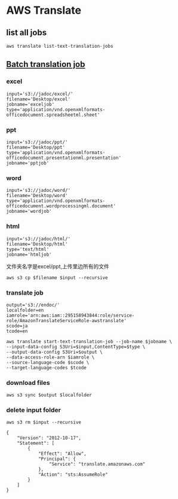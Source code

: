 # AWS Translate
## list all jobs

```
aws translate list-text-translation-jobs
```


## [Batch translation job](https://docs.aws.amazon.com/cli/latest/reference/translate/start-text-translation-job.html)


### excel
```
input='s3://jadoc/excel/'
filename='Desktop/excel'
jobname='exceljob'
type='application/vnd.openxmlformats-officedocument.spreadsheetml.sheet'
```

### ppt

```
input='s3://jadoc/ppt/'
filename='Desktop/ppt'
type='application/vnd.openxmlformats-officedocument.presentationml.presentation'
jobname='pptjob'
```
### word
```
input='s3://jadoc/word/'
filename='Desktop/word'
type='application/vnd.openxmlformats-officedocument.wordprocessingml.document'
jobname='wordjob'
```
### html
```
input='s3://jadoc/html/'
filename='Desktop/html'
type='text/html'
jobname='htmljob'
```
文件夹名字是excel/ppt,上传里边所有的文件
```
aws s3 cp $filename $input --recursive
```
### translate job
```
output='s3://endoc/'
localfolder=en
iamrole='arn:aws:iam::295158943844:role/service-role/AmazonTranslateServiceRole-awstranslate'
scode=ja
tcode=en

```
```
aws translate start-text-translation-job --job-name $jobname \
--input-data-config S3Uri=$input,ContentType=$type \
--output-data-config S3Uri=$output \
--data-access-role-arn $iamrole \
--source-language-code $scode \
--target-language-codes $tcode

```
### download files


```
aws s3 sync $output $localfolder
```
### delete input folder
```
aws s3 rm $input --recursive
```

```
{
    "Version": "2012-10-17",
    "Statement": [
        {
            "Effect": "Allow",
            "Principal": {
                "Service": "translate.amazonaws.com"
            },
            "Action": "sts:AssumeRole"
        }
    ]
}
```
